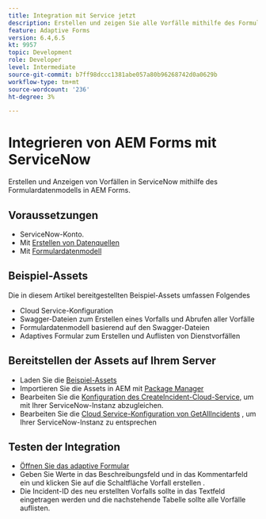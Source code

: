 ```yaml
---
title: Integration mit Service jetzt
description: Erstellen und zeigen Sie alle Vorfälle mithilfe des Formulardatenmodells an.
feature: Adaptive Forms
version: 6.4,6.5
kt: 9957
topic: Development
role: Developer
level: Intermediate
source-git-commit: b7ff98dccc1381abe057a80b96268742d0a0629b
workflow-type: tm+mt
source-wordcount: '236'
ht-degree: 3%

---
```


# Integrieren von AEM Forms mit ServiceNow

Erstellen und Anzeigen von Vorfällen in ServiceNow mithilfe des Formulardatenmodells in AEM Forms.

## Voraussetzungen

* ServiceNow-Konto.
* Mit [Erstellen von Datenquellen](https://experienceleague.adobe.com/docs/experience-manager-learn/forms/ic-web-channel-tutorial/parttwo.html)
* Mit [Formulardatenmodell](https://experienceleague.adobe.com/docs/experience-manager-65/forms/form-data-model/create-form-data-models.html)

## Beispiel-Assets

Die in diesem Artikel bereitgestellten Beispiel-Assets umfassen Folgendes
* Cloud Service-Konfiguration
* Swagger-Dateien zum Erstellen eines Vorfalls und Abrufen aller Vorfälle
* Formulardatenmodell basierend auf den Swagger-Dateien
* Adaptives Formular zum Erstellen und Auflisten von Dienstvorfällen

## Bereitstellen der Assets auf Ihrem Server

* Laden Sie die [Beispiel-Assets](assets/service-now.zip)
* Importieren Sie die Assets in AEM mit [Package Manager](http://localhost:4502/crx/packmgr/index.jsp)
* Bearbeiten Sie die [Konfiguration des CreateIncident-Cloud-Service](http://localhost:4502/mnt/overlay/fd/fdm/gui/components/admin/fdmcloudservice/properties.html?item=%2Fconf%2F9957%2Fsettings%2Fcloudconfigs%2Ffdm%2Fcreateincident), um mit Ihrer ServiceNow-Instanz abzugleichen.
* Bearbeiten Sie die [Cloud Service-Konfiguration von GetAllIncidents](http://localhost:4502/mnt/overlay/fd/fdm/gui/components/admin/fdmcloudservice/properties.html?item=%2Fconf%2F9957%2Fsettings%2Fcloudconfigs%2Ffdm%2Fgetallincidents) , um Ihrer ServiceNow-Instanz zu entsprechen


## Testen der Integration

* [Öffnen Sie das adaptive Formular](http://localhost:4502/content/dam/formsanddocuments/create-incident-in-service-now/jcr:content?wcmmode=disabled)
* Geben Sie Werte in das Beschreibungsfeld und in das Kommentarfeld ein und klicken Sie auf die Schaltfläche Vorfall erstellen .
* Die Incident-ID des neu erstellten Vorfalls sollte in das Textfeld eingetragen werden und die nachstehende Tabelle sollte alle Vorfälle auflisten.

